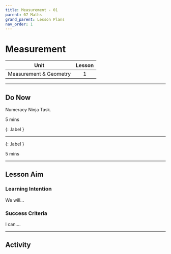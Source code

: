 ```yaml
---
title: Measurement - 01
parent: 07 Maths
grand_parent: Lesson Plans
nav_order: 1
---
```


# Measurement

| Unit                   | Lesson |
| ---------------------- | :----: |
| Measurement & Geometry |   1    |

---

## Do Now

Numeracy Ninja Task.

5 mins

{: .label }

----

{: .label }

5 mins

----

## Lesson Aim

### Learning Intention

We will...

### Success Criteria

I can....

-----

## Activity